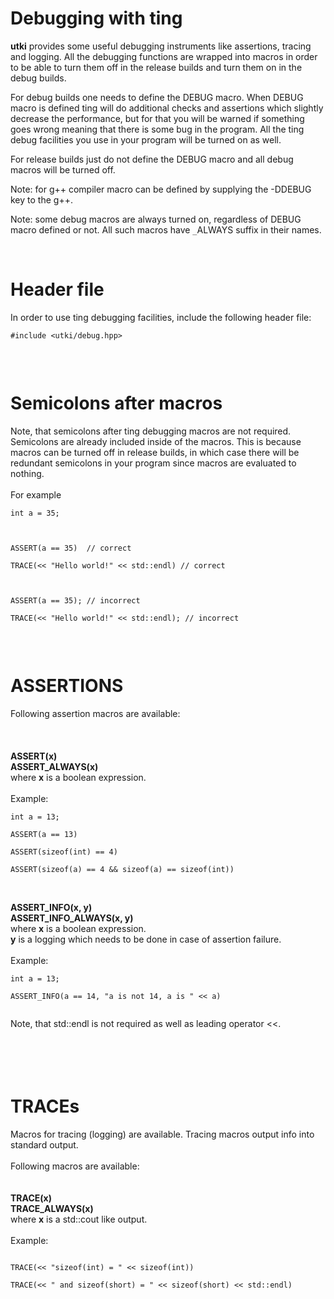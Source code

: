 # Debugging with ting #

**utki** provides some useful debugging instruments like assertions, tracing and logging.
All the debugging functions are wrapped into macros in order to be able to turn them off in the release builds and turn them on in the debug builds.

For debug builds one needs to define the DEBUG macro. When DEBUG macro is defined ting will do additional checks and assertions which slightly decrease the performance, but for that you will be warned if something goes wrong meaning that there is some bug in the program.
All the ting debug facilities you use in your program will be turned on as well.

For release builds just do not define the DEBUG macro and all debug macros will be turned off.

Note: for g++ compiler macro can be defined by supplying the -DDEBUG key to the g++.

Note: some debug macros are always turned on, regardless of DEBUG macro defined or not. All such macros have `_`ALWAYS suffix in their names.



<br>
<h1>Header file</h1>

In order to use ting debugging facilities, include the following header file:<br>
<pre><code>#include &lt;utki/debug.hpp&gt;<br>
</code></pre>



<br>
<h1>Semicolons after macros</h1>

Note, that semicolons after ting debugging macros are not required. Semicolons are already included inside of the macros. This is because macros can be turned off in release builds, in which case there will be redundant semicolons in your program since macros are evaluated to nothing.<br>
<br>
For example<br>
<pre><code>int a = 35;<br>
<br>
ASSERT(a == 35)  // correct<br>
TRACE(&lt;&lt; "Hello world!" &lt;&lt; std::endl) // correct<br>
<br>
ASSERT(a == 35); // incorrect<br>
TRACE(&lt;&lt; "Hello world!" &lt;&lt; std::endl); // incorrect<br>
</code></pre>



<br>
<h1>ASSERTIONS</h1>

Following assertion macros are available:<br>
<br>
<br>
<br>
<b>ASSERT(x)</b><br>
<b>ASSERT_ALWAYS(x)</b><br>
where <b>x</b> is a boolean expression.<br>
<br>
Example:<br>
<pre><code>int a = 13;<br>
ASSERT(a == 13)<br>
ASSERT(sizeof(int) == 4)<br>
ASSERT(sizeof(a) == 4 &amp;&amp; sizeof(a) == sizeof(int))<br>
</code></pre>


<br>
<b>ASSERT_INFO(x, y)</b><br>
<b>ASSERT_INFO_ALWAYS(x, y)</b><br>
where <b>x</b> is a boolean expression.<br>
<b>y</b> is a logging which needs to be done in case of assertion failure.<br>
<br>
Example:<br>
<pre><code>int a = 13;<br>
ASSERT_INFO(a == 14, "a is not 14, a is " &lt;&lt; a)<br>
</code></pre>
Note, that std::endl is not required as well as leading operator <<.<br>
<br>
<br>
<br>




<br>
<h1>TRACEs</h1>

Macros for tracing (logging) are available. Tracing macros output info into standard output.<br>
<br>
Following macros are available:<br>
<br>
<br>
<b>TRACE(x)</b><br>
<b>TRACE_ALWAYS(x)</b><br>
where <b>x</b> is a std::cout like output.<br>
<br>
Example:<br>
<pre><code>
TRACE(&lt;&lt; "sizeof(int) = " &lt;&lt; sizeof(int))<br>
TRACE(&lt;&lt; " and sizeof(short) = " &lt;&lt; sizeof(short) &lt;&lt; std::endl)<br>
<br>
</code></pre>
